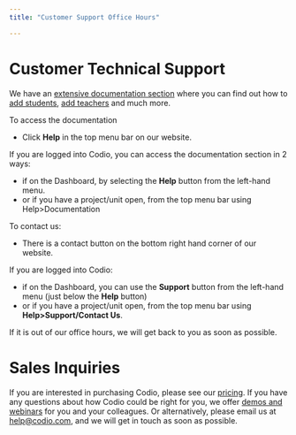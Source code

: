 ```yaml
---
title: "Customer Support Office Hours"

---
```


# Customer Technical Support

We have an [extensive documentation section](/docs) where you can find out how to [add students](/classes/classmanagement/addstudents), [add teachers](/dashboard/create/addteachers) and much more.

To access the documentation

- Click **Help** in the top menu bar on our website.

If you are logged into Codio, you can access the documentation section in 2 ways:

- if on the Dashboard, by selecting the **Help** button from the left-hand menu.
- or if you have a project/unit open, from the top menu bar using Help>Documentation

To contact us:

- There is a contact button on the bottom right hand corner of our website.

If you are logged into Codio:

- if on the Dashboard, you can use the **Support** button from the left-hand menu (just below the **Help** button)
- or if you have a project/unit open, from the top menu bar using **Help>Support/Contact Us**.

If it is out of our office hours, we will get back to you as soon as possible.


# Sales Inquiries

If you are interested in purchasing Codio, please see our [pricing](/pricing/). If you have any questions about how Codio could be right for you, we offer [demos and webinars](/demo) for you and your colleagues. Or alternatively, please email us at help@codio.com, and we will get in touch as soon as possible.

